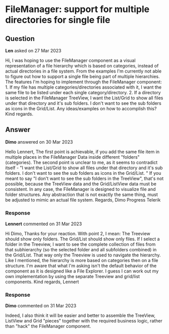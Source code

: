 # FileManager: support for multiple directories for single file

## Question

**Len** asked on 27 Mar 2023

Hi, I was hoping to use the FileManager component as a visual representation of a file hierarchy which is based on categories, instead of actual directories in a file system. From the examples I'm currently not able to figure out how to support a single file being part of multiple hierarchies. The features I'm hoping to implement through the FileManager component: 1. If my file has multiple categories/directories associated with it, I want the same file to be listed under each single category/directory. 2. If a directory is selected in the FileManager TreeView, I want the List/Grid to show all files under that directory and it's sub folders. I don't want to see the sub folders as icons in the Grid/List. Any ideas/examples on how to accomplish this? Kind regards.

## Answer

**Dimo** answered on 30 Mar 2023

Hello Lennert, The first point is achievable, if you add the same file item in multiple places in the FileManager Data inside different "folders" (categories). The second point is unclear to me, as it seems to contradict itself - "I want the List/Grid to show all files under that directory and it's sub folders. I don't want to see the sub folders as icons in the Grid/List. " If you meant to say "I don't want to see the sub folders in the TreeView", that's not possible, because the TreeView data and the Grid/ListView data must be consistent. In any case, the FileManager is designed to visualize file and folder structures. Any abstraction that is not exactly the same thing, must be adjusted to mimic an actual file system. Regards, Dimo Progress Telerik

### Response

**Lennert** commented on 31 Mar 2023

Hi Dimo, Thanks for your reaction. With point 2, I mean: The Treeview should show only folders. The Grid/List should show only files. If I select a folder in the Treeview, I want to see the complete collection of files from that subhierarchy (so the selected folder and all subfolders combined) in the Grid/List. That way only the Treeview is used to navigate the hierarchy. Like I mentioned, the hierarchy is more based on categories then on a file structure. I'm aware that what I'm asking isn't the default behavior of the component as it is designed like a File Explorer. I guess I can work out my own implementation by using the separate Treeview and grid/list components. Kind regards, Lennert

### Response

**Dimo** commented on 31 Mar 2023

Indeed, I also think it will be easier and better to assemble the TreeView, ListView and Grid "pieces" together with the required business logic, rather than "hack" the FileManager component.

